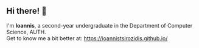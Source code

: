 ### <h2>Hi there! 👋</h2>
I'm **Ioannis**, a second-year undergraduate in the Department of Computer Science, AUTH. <br /> Get to know me a bit better at: https://ioannistsirozidis.github.io/
<!--
Here are some ideas to get you started:
<!--
- 🔭 I’m currently working on ...
- 🌱 I’m currently learning ...
- 👯 I’m looking to collaborate on ...
- 🤔 I’m looking for help with ...
- 💬 Ask me about ...
- 📫 How to reach me: ...
- 😄 Pronouns: ...
- ⚡ Fun fact: ...
✨
-->
